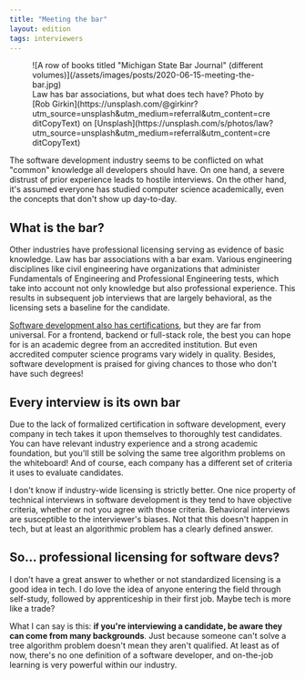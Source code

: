 ```yaml
---
title: "Meeting the bar"
layout: edition
tags: interviewers
---
```


<figure id="cover-img" markdown="1">
![A row of books titled "Michigan State Bar Journal" (different volumes)](/assets/images/posts/2020-06-15-meeting-the-bar.jpg)
<figcaption markdown="1">Law has bar associations, but what does tech have? Photo by [Rob Girkin](https://unsplash.com/@girkinr?utm_source=unsplash&utm_medium=referral&utm_content=creditCopyText) on [Unsplash](https://unsplash.com/s/photos/law?utm_source=unsplash&utm_medium=referral&utm_content=creditCopyText)
</figcaption>
</figure>

The software development industry seems to be conflicted on what "common" knowledge all developers should have. On one hand, a severe distrust of prior experience leads to hostile interviews. On the other hand, it's assumed everyone has studied computer science academically, even the concepts that don't show up day-to-day.

## What is the bar?

Other industries have professional licensing serving as evidence of basic knowledge. Law has bar associations with a bar exam. Various engineering disciplines like civil engineering have organizations that administer Fundamentals of Engineering and Professional Engineering tests, which take into account not only knowledge but also professional experience. This results in subsequent job interviews that are largely behavioral, as the licensing sets a baseline for the candidate.

[Software development also has certifications](https://en.wikipedia.org/wiki/List_of_professional_designations_in_the_United_States#IT_industry), but they are far from universal. For a frontend, backend or full-stack role, the best you can hope for is an academic degree from an accredited institution. But even accredited computer science programs vary widely in quality. Besides, software development is praised for giving chances to those who don't have such degrees!

## Every interview is its own bar

Due to the lack of formalized certification in software development, every company in tech takes it upon themselves to thoroughly test candidates. You can have relevant industry experience and a strong academic foundation, but you'll still be solving the same tree algorithm problems on the whiteboard! And of course, each company has a different set of criteria it uses to evaluate candidates.

I don't know if industry-wide licensing is strictly better. One nice property of technical interviews in software development is they tend to have objective criteria, whether or not you agree with those criteria. Behavioral interviews are susceptible to the interviewer's biases. Not that this doesn't happen in tech, but at least an algorithmic problem has a clearly defined answer.

## So... professional licensing for software devs?

I don't have a great answer to whether or not standardized licensing is a good idea in tech. I do love the idea of anyone entering the field through self-study, followed by apprenticeship in their first job. Maybe tech is more like a trade?

What I can say is this: **if you're interviewing a candidate, be aware they can come from many backgrounds**. Just because someone can't solve a tree algorithm problem doesn't mean they aren't qualified. At least as of now, there's no one definition of a software developer, and on-the-job learning is very powerful within our industry.
